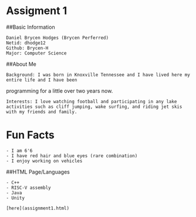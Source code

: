 # Assigment 1

##Basic Information

	Daniel Brycen Hodges (Brycen Perferred) 
	Netid: dhodge12
	Github: Brycen-H
	Major: Computer Science


##About Me

	Background: I was born in Knoxville Tennessee and I have lived here my entire life and I have been 
programming for a little over two years now.

	Interests: I love watching football and participating in any lake activities such as cliff jumping, wake surfing, and riding jet skis with my friends and family.


# Fun Facts

	- I am 6'6
	- I have red hair and blue eyes (rare combination)
	- I enjoy working on vehicles


##HTML Page/Languages

	- C++
	- RISC-V assembly 
	- Java 
	- Unity

	[here](assignment1.html)
	
